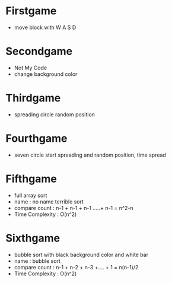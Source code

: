 # Firstgame
 - move block with W A S D
 
# Secondgame
 - Not My Code 
 - change background color
 
# Thirdgame
 - spreading circle random position
 
# Fourthgame
 - seven circle start spreading and random position, time spread
 
# Fifthgame
 - full array sort
 - name : no name terrible sort
 - compare count : n-1 + n-1 + n-1 .....+ n-1 = n^2-n
 - Time Complexity : O(n^2)
 
# Sixthgame
 - bubble sort with black background color and white bar
 - name : bubble sort
 - compare count : n-1 + n-2 + n-3 +.... + 1 = n(n-1)/2
 - Time Complexity : O(n^2)
 
